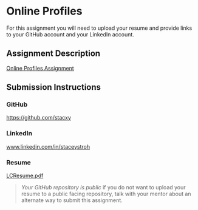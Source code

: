 # Online Profiles
For this assignment you will need to upload your resume and provide links to your GitHub account and your LinkedIn account.

## Assignment Description
[Online Profiles Assignment](https://education.launchcode.org/liftoff/modules/assignments/online-profiles)

## Submission Instructions
 
### GitHub
https://github.com/stacxy
 
### LinkedIn
www.linkedin.com/in/staceystroh

### Resume
[LCResume.pdf](https://github.com/stacxy/liftoff-assignments/files/6299653/LCResume.pdf)

> *Your GitHub repository is public* if you do not want to upload your resume to a public facing repository, talk with your mentor about an alternate way to submit this assignment.
